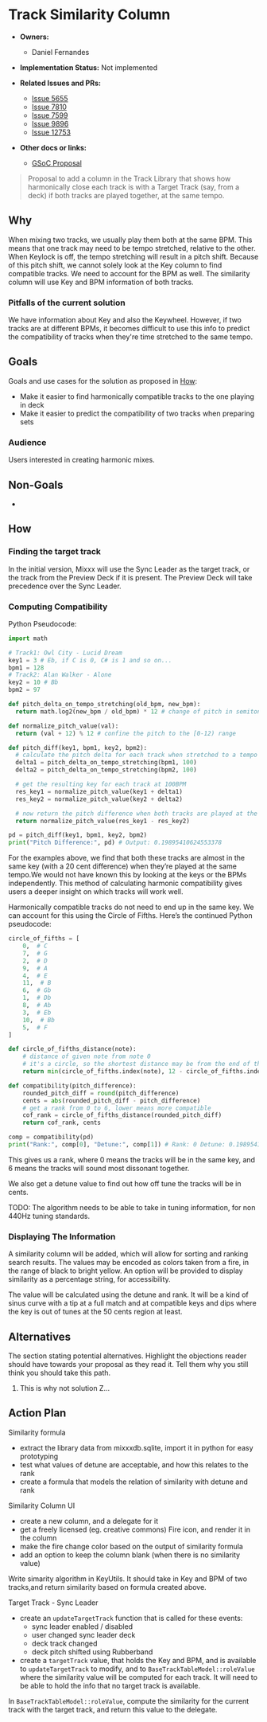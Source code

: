 # Track Similarity Column

<!-- markdown-toc -->

* **Owners:**
  * Daniel Fernandes

* **Implementation Status:** Not implemented

* **Related Issues and PRs:**

  * [Issue 5655](https://github.com/mixxxdj/mixxx/issues/5655)
  * [Issue 7810](https://github.com/mixxxdj/mixxx/issues/7810)
  * [Issue 7599](https://github.com/mixxxdj/mixxx/issues/7599)
  * [Issue 9896](https://github.com/mixxxdj/mixxx/issues/9896)
  * [Issue 12753](https://github.com/mixxxdj/mixxx/issues/12753)

* **Other docs or links:**
  * [GSoC Proposal](https://docs.google.com/document/d/1QAe8mvZFKkFnG--02kuzSagzea6_ed5g3VfjuSyAY7w/edit?usp=sharing)

> Proposal to add a column in the Track Library that shows how harmonically close each track is with a Target
> Track (say, from a deck) if both tracks are played together, at the same tempo.

## Why

When mixing two tracks, we usually play them both at the same BPM. This means that one track may need to be tempo
stretched, relative to the other. When Keylock is off, the tempo stretching will result in a pitch shift.
Because of this pitch shift, we cannot solely look at the Key column to find compatible tracks.
We need to account for the BPM as well. The similarity column will use Key and BPM information of both tracks.

### Pitfalls of the current solution

We have information about Key and also the Keywheel. However, if two tracks are at different BPMs, it becomes
difficult to use this info to predict the compatibility of tracks when they're time stretched to the same tempo.

## Goals

Goals and use cases for the solution as proposed in [How](#how):

* Make it easier to find harmonically compatible tracks to the one playing in deck
* Make it easier to predict the compatibility of two tracks when preparing sets

### Audience

Users interested in creating harmonic mixes.

## Non-Goals

*

## How

### Finding the target track

In the initial version, Mixxx will use the Sync Leader as the target track,
or the track from the Preview Deck if it is present.
The Preview Deck will take precedence over the Sync Leader.

### Computing Compatibility

Python Pseudocode:

```python
import math

# Track1: Owl City - Lucid Dream
key1 = 3 # Eb, if C is 0, C# is 1 and so on...
bpm1 = 128
# Track2: Alan Walker - Alone
key2 = 10 # Bb
bpm2 = 97

def pitch_delta_on_tempo_stretching(old_bpm, new_bpm):
  return math.log2(new_bpm / old_bpm) * 12 # change of pitch in semitones

def normalize_pitch_value(val):
  return (val + 12) % 12 # confine the pitch to the [0-12) range

def pitch_diff(key1, bpm1, key2, bpm2):
  # calculate the pitch delta for each track when stretched to a tempo of 100BPM
  delta1 = pitch_delta_on_tempo_stretching(bpm1, 100)
  delta2 = pitch_delta_on_tempo_stretching(bpm2, 100)

  # get the resulting key for each track at 100BPM
  res_key1 = normalize_pitch_value(key1 + delta1)
  res_key2 = normalize_pitch_value(key2 + delta2)

  # now return the pitch difference when both tracks are played at the same tempo
  return normalize_pitch_value(res_key1 - res_key2)

pd = pitch_diff(key1, bpm1, key2, bpm2)
print("Pitch Difference:", pd) # Output: 0.19895410624553378

```

For the examples above, we find that both these tracks are almost in the same key (with a 20 cent difference)
when they’re played at the same tempo.We would not have known this by looking at the keys or the BPMs independently.
This method of calculating harmonic compatibility gives users a deeper insight on which tracks will work well.

Harmonically compatible tracks do not need to end up in the same key. We can account for this using the Circle of Fifths.
Here’s the continued Python pseudocode:

```python
circle_of_fifths = [
    0,  # C
    7,  # G
    2,  # D
    9,  # A
    4,  # E
    11,  # B
    6,  # Gb
    1,  # Db
    8,  # Ab
    3,  # Eb
    10,  # Bb
    5,  # F
]

def circle_of_fifths_distance(note):
    # distance of given note from note 0
    # it's a circle, so the shortest distance may be from the end of the array
    return min(circle_of_fifths.index(note), 12 - circle_of_fifths.index(note))

def compatibility(pitch_difference):
    rounded_pitch_diff = round(pitch_difference)
    cents = abs(rounded_pitch_diff - pitch_difference)
    # get a rank from 0 to 6, lower means more compatible
    cof_rank = circle_of_fifths_distance(rounded_pitch_diff)
    return cof_rank, cents

comp = compatibility(pd)
print("Rank:", comp[0], "Detune:", comp[1]) # Rank: 0 Detune: 0.19895410624553378
```

This gives us a rank, where 0 means the tracks will be in the same key,
and 6 means the tracks will sound most dissonant together.

We also get a detune value to find out how off tune the tracks will be in cents.

TODO: The algorithm needs to be able to take in tuning information, for non 440Hz tuning standards.

### Displaying The Information

A similarity column will be added, which will allow for sorting and ranking search results.
The values may be encoded as colors taken from a fire, in the range of black to bright yellow.
An option will be provided to display similarity as a percentage string, for accessibility.

The value will be calculated using the detune and rank. It will be a kind of sinus curve with a tip at
a full match and at compatible keys and dips where the key is out of tunes at the 50 cents region at least.

## Alternatives

The section stating potential alternatives. Highlight the objections reader should have towards your proposal as they
read it. Tell them why you still think you should take this path.

1. This is why not solution Z...

## Action Plan

Similarity formula
- extract the library data from mixxxdb.sqlite, import it in python for easy prototyping
- test what values of detune are acceptable, and how this relates to the rank
- create a formula that models the relation of similarity with detune and rank

Similarity Column UI
- create a new column, and a delegate for it
- get a freely licensed (eg. creative commons) Fire icon, and render it in the column
- make the fire change color based on the output of similarity formula
- add an option to keep the column blank (when there is no similarity value)

Write simarity algorithm in KeyUtils. It should take in Key and BPM of two tracks,and return similarity based on formula created above.

Target Track - Sync Leader
- create an `updateTargetTrack` function that is called for these events:
	- sync leader enabled / disabled
	- user changed sync leader deck
	- deck track changed
	- deck pitch shifted using Rubberband
- create a `targetTrack` value, that holds the Key and BPM, and is available to `updateTargetTrack` to modify, and to `BaseTrackTableModel::roleValue` where the similarity value will be computed for each track. It will need to be able to hold the info that no target track is available.

In `BaseTrackTableModel::roleValue`, compute the similarity for the current track with the target track, and return this value to the delegate.
